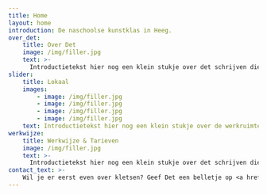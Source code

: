 ```yaml
---
title: Home
layout: home
introduction: De naschoolse kunstklas in Heeg.
over_det: 
    title: Over Det
    image: /img/filler.jpg
    text: >- 
      Introductietekst hier nog een klein stukje over det schrijven die bij mam past. Dit moet ff alles wat er nu is gechreven bij de Over Juf Det maar dan wat compacter. Lorem Ipsum Lorem lorem ipsum solor da ifet tot.
slider:
    title: Lokaal
    images:
        - image: /img/filler.jpg
        - image: /img/filler.jpg
        - image: /img/filler.jpg
        - image: /img/filler.jpg
    text: Introductietekst hier nog een klein stukje over de werkruimte bla bla bla bla. Dit moet ff alles wat er nu is gechreven bij de Over Juf Det maar dan wat ja toch compacter. Lorem Ipsum Lorem lorem ipsum solor da ifet tot.
werkwijze: 
    title: Werkwijze & Tarieven
    image: /img/filler.jpg
    text: >- 
      Introductietekst hier nog een klein stukje over det schrijven die bij mam past. Dit moet ff alles wat er nu is gechreven bij de Over Juf Det maar dan wat compacter. Lorem Ipsum Lorem lorem ipsum solor da ifet tot.
contact_text: >-
    Wil je er eerst even over kletsen? Geef Det een belletje op <a href="tel:+31645932547">+31 6 45 93 25 47</a> of stuur een mailtje naar <a href="mailto:det@jufdet.nl">det@jufdet.nl</a>
---
```

 